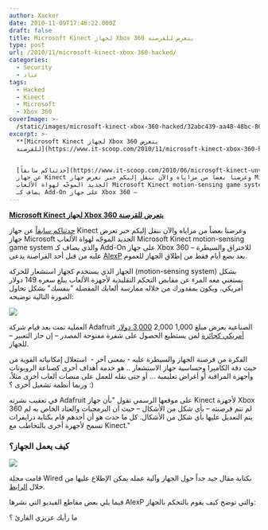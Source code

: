 ```yaml
---
author: Xacker
date: 2010-11-09T17:46:22.000Z
draft: false
title: Microsoft Kinect لجهاز Xbox 360 يتعرض للقرصنة
type: post
url: /2010/11/microsoft-kinect-xbox-360-hacked/
categories:
  - Security
  - عتاد
tags:
  - Hacked
  - Kinect
  - Microsoft
  - Xbox 360
coverImage: >-
  /static/images/microsoft-kinect-xbox-360-hacked/32abc439-aa48-48bc-863d-f5ca00297f93.JPG
excerpt: >-
  **[Microsoft Kinect لجهاز Xbox 360 يتعرض
  للقرصنة](https://www.it-scoop.com/2010/11/microsoft-kinect-xbox-360-hacked)**


  [حدثناكم سابقاً](https://www.it-scoop.com/2010/06/microsoft-kinect-unveiled/)
  عن جهاز Kinect وعرضنا بعضاً من مزاياه والآن ننقل إليكم خبر تعرض جهاز Microsoft
  الجديد الموجّه لهواة الألعاب Microsoft Kinect motion-sensing game system والذي
  يضاف كـ Add-On على جهاز Xbox 360 –
---
```

**[Microsoft Kinect لجهاز Xbox 360 يتعرض للقرصنة](https://www.it-scoop.com/2010/11/microsoft-kinect-xbox-360-hacked)**

[حدثناكم سابقاً](https://www.it-scoop.com/2010/06/microsoft-kinect-unveiled/) عن جهاز Kinect وعرضنا بعضاً من مزاياه والآن ننقل إليكم خبر تعرض جهاز Microsoft الجديد الموجّه لهواة الألعاب Microsoft Kinect motion-sensing game system والذي يضاف كـ Add-On على جهاز Xbox 360 – للاختراق والسيطرة عليه من قبل أحد القراصنة يدعى [AlexP](http://nuigroup.com/forums/viewthread/11154/) بعد بضع أيام فقط من إطلاق الجهاز للعموم.

الجهاز الذي يستخدم كجهاز استشعار للحركة (motion-sensing system) بشكل يستغني معه المرء عن مقابض التحكم التقليدية لأجهزة الألعاب يبلغ سعره 149 دولار أمريكي، ويكون بمقدورك من خلاله ممارسة ألعابك المفضلة "بنفسك" بشكل تحاول الصورة التالية توضيحه:

![](/static/images/microsoft-kinect-xbox-360-hacked/32abc439-aa48-48bc-863d-f5ca00297f93.JPG)

العملية تمت بعد قيام شركة Adafruit الصناعية بعرض مبلغ 1,000 2,000 [3,000 دولار أمريكي كجائزة](http://www.adafruit.com/blog/2010/11/08/the-bounty-is-now-3k-software-giant-says-engineers-linking-of-camera-based-system-to-windows-7-pc-does-not-constitute-hacking/) لمن يستطيع الحصول على شفرة مفتوحة المصدر – إن جاز التعبير – للجهاز.

الفكرة من قرصنة الجهاز والسيطرة عليه - بمعنى آخر -  استغلال إمكانياته القوية من حيث دقة الكاميرا وحساسية جهاز الاستشعار .. هو خدمة أهداف أخرى كصناعة الروبوتات وأجهزة المراقبة أو أغراض تعليمية ... أو حتى نقله للعمل على منصات ألعاب أخرى مثلاً، وربما أنظمة تشغيل أخرى ؟ :)

في تعقيب نشرته Adafruit على موقعها الرسمي تقول "بأن جهاز Kinect لأجهزة Xbox 360 لم تتم قرصنته – بأي شكل من الأشكال – حيث أن البرمجيات والعتاد الخاص به لم يتم التعديل عليها بأي شكل من الأشكال. كل ما حدث هو أن أحدهم قام بكتابة درايفرات تسمح لأجهزة أخرى بالتخاطب مع Kinect."

### **كيف يعمل الجهاز؟**

![](/static/images/microsoft-kinect-xbox-360-hacked/Canesta-howitworks1.jpg)

قامت مجلة Wired بكتابة مقال جيد جداً حول الجهاز وآلية عمله يمكن الإطلاع عليها من خلال [الرابط](http://www.wired.com/gadgetlab/2010/11/tonights-release-xbox-kinect-how-does-it-work/).

فيما يلي بعض مقاطع الفيديو التي نشرها AlexP والتي توضح كيف يقوم بالتحكم بالجهاز:

ما رأيك عزيزي القارئ ؟

